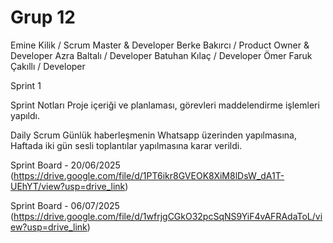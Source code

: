 # Grup 12
Emine Kilik / Scrum Master & Developer
Berke Bakırcı / Product Owner & Developer
Azra Baltalı / Developer
Batuhan Kılaç / Developer
Ömer Faruk Çakıllı / Developer

Sprint 1

Sprint Notları
Proje içeriği ve planlaması, görevleri maddelendirme işlemleri yapıldı. 

Daily Scrum
Günlük haberleşmenin Whatsapp üzerinden yapılmasına, Haftada iki gün sesli toplantılar yapılmasına karar verildi.

Sprint Board - 20/06/2025
(https://drive.google.com/file/d/1PT6ikr8GVEOK8XiM8lDsW_dA1T-UEhYT/view?usp=drive_link)


Sprint Board - 06/07/2025
(https://drive.google.com/file/d/1wfrjgCGkO32pcSqNS9YiF4vAFRAdaToL/view?usp=drive_link)
